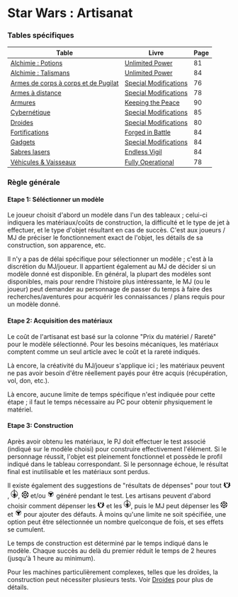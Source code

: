 
# Star Wars : Artisanat

### Tables spécifiques
|Table|Livre|Page|
|---|---|---|
|[Alchimie : Potions](tables/alch_potions.md)|[Unlimited Power](https://thetrove.is/Books/Star%20Wars%20[multi]/FFG/Force%20and%20Destiny/Force%20and%20Destiny%20-%20(SWF52)%20Unlimited%20Power.pdf#page=84)|81|
|[Alchimie : Talismans](tables/alch_talismans.md)|[Unlimited Power](https://thetrove.is/Books/Star%20Wars%20[multi]/FFG/Force%20and%20Destiny/Force%20and%20Destiny%20-%20(SWF52)%20Unlimited%20Power.pdf#page=87)|84|
|[Armes de corps à corps et de Pugilat](tables/melee.md)|[Special Modifications](https://thetrove.is/Books/Star%20Wars%20[multi]/FFG/Edge%20of%20the%20Empire/Edge%20of%20the%20Empire%20-%20%28SWE14%29%20Special%20Modifications.pdf#page=80)|76|
|[Armes à distance](tables/ranged.md)|[Special Modifications](https://thetrove.is/Books/Star%20Wars%20[multi]/FFG/Edge%20of%20the%20Empire/Edge%20of%20the%20Empire%20-%20%28SWE14%29%20Special%20Modifications.pdf#page=82)|78|
|[Armures](tables/armor.md)|[Keeping the Peace](https://thetrove.is/Books/Star%20Wars%20[multi]/FFG/Force%20and%20Destiny/Force%20and%20Destiny%20-%20(SWF24)%20Keeping%20the%20Peace.pdf#page=94)|90|
|[Cybernétique](tables/cyber.md)|[Special Modifications](https://thetrove.is/Books/Star%20Wars%20[multi]/FFG/Edge%20of%20the%20Empire/Edge%20of%20the%20Empire%20-%20%28SWE14%29%20Special%20Modifications.pdf#page=89)|85|
|[Droides](tables/droid.md)|[Special Modifications](https://thetrove.is/Books/Star%20Wars%20[multi]/FFG/Edge%20of%20the%20Empire/Edge%20of%20the%20Empire%20-%20%28SWE14%29%20Special%20Modifications.pdf#page=84)|80|
|[Fortifications](tables/fortifications.md)|[Forged in Battle](https://thetrove.is/Books/Star%20Wars%20[multi]/FFG/Age%20of%20Rebellion/Age%20of%20Rebellion%20-%20%28SWA42%29%20Forged%20in%20Battle.pdf#page=86)|84|
|[Gadgets](tables/gadgets.md)|[Special Modifications](https://thetrove.is/Books/Star%20Wars%20[multi]/FFG/Edge%20of%20the%20Empire/Edge%20of%20the%20Empire%20-%20%28SWE14%29%20Special%20Modifications.pdf#page=88)|84|
|[Sabres lasers](tables/lightsaber.md)|[Endless Vigil](https://thetrove.is/Books/Star%20Wars%20[multi]/FFG/Force%20and%20Destiny/Force%20and%20Destiny%20-%20(SWF30)%20Endless%20Vigil.pdf#page=87)|84|
|[Véhicules & Vaisseaux](tables/vehicles.md)|[Fully Operational](https://download1590.mediafire.com/4tttof3mhiwg/6b4odeg0xcr428k/Fully+Operational+%28Engineer+Sourcebook%29.pdf#page=81)|78|

### Règle générale
#### Etape 1: Séléctionner un modèle
Le joueur choisit d'abord un modèle dans l'un des tableaux ; celui-ci indiquera les matériaux/coûts de construction, la difficulté et le type de jet à effectuer, et le type d'objet résultant en cas de succès. C'est aux joueurs / MJ de préciser le fonctionnement exact de l'objet, les détails de sa construction, son apparence, etc.

Il n'y a pas de délai spécifique pour sélectionner un modèle ; c'est à la discrétion du MJ/joueur. Il appartient également au MJ de décider si un modèle donné est disponible. En général, la plupart des modèles sont disponibles, mais pour rendre l'histoire plus intéressante, le MJ (ou le joueur) peut demander au personnage de passer du temps à faire des recherches/aventures pour acquérir les connaissances / plans requis pour un modèle donné.

#### Etape 2: Acquisition des matériaux
Le coût de l'artisanat est basé sur la colonne "Prix du matériel / Rareté" pour le modèle sélectionné. Pour les besoins mécaniques, les matériaux comptent comme un seul article avec le coût et la rareté indiqués.

Là encore, la créativité du MJ/joueur s'applique ici ; les matériaux peuvent ne pas avoir besoin d'être réellement payés pour être acquis (récupération, vol, don, etc.).

Là encore, aucune limite de temps spécifique n'est indiquée pour cette étape ; il faut le temps nécessaire au PC pour obtenir physiquement le matériel.

#### Etape 3: Construction
Après avoir obtenu les matériaux, le PJ doit effectuer le test associé (indiqué sur le modèle choisi) pour construire effectivement l'élément. Si le personnage réussit, l'objet est pleinement fonctionnel et possède le profil indiqué dans le tableau correspondant. Si le personnage échoue, le résultat final est inutilisable et les matériaux sont perdus.

Il existe également des suggestions de "résultats de dépenses" pour tout <img src="images/advantage.png" width="16">, <img src="images/triomphe.png" width="16">, <img src="images/threat.png" width="16"> et/ou <img src="images/despair.png" width="16"> généré pendant le test. Les artisans peuvent d'abord choisir comment dépenser les <img src="images/advantage.png" width="16"> et les <img src="images/triomphe.png" width="16">, puis le MJ peut dépenser les <img src="images/threat.png" width="16"> et <img src="images/despair.png" width="16"> pour ajouter des défauts. À moins qu'une limite ne soit spécifiée, une option peut être sélectionnée un nombre quelconque de fois, et ses effets se cumulent.

Le temps de construction est déterminé par le temps indiqué dans le modèle. Chaque succès au delà du premier réduit le temps de 2 heures (jusqu'à 1 heure au minimum).

Pour les machines particulièrement complexes, telles que les droïdes, la construction peut nécessiter plusieurs tests. Voir [Droides](tables/droid.md) pour plus de détails.
